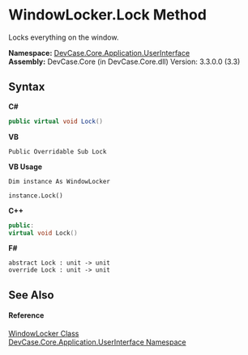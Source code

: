 # WindowLocker.Lock Method 
 

Locks everything on the window.

**Namespace:**&nbsp;<a href="N_DevCase_Core_Application_UserInterface">DevCase.Core.Application.UserInterface</a><br />**Assembly:**&nbsp;DevCase.Core (in DevCase.Core.dll) Version: 3.3.0.0 (3.3)

## Syntax

**C#**<br />
``` C#
public virtual void Lock()
```

**VB**<br />
``` VB
Public Overridable Sub Lock
```

**VB Usage**<br />
``` VB Usage
Dim instance As WindowLocker

instance.Lock()
```

**C++**<br />
``` C++
public:
virtual void Lock()
```

**F#**<br />
``` F#
abstract Lock : unit -> unit 
override Lock : unit -> unit 
```


## See Also


#### Reference
<a href="T_DevCase_Core_Application_UserInterface_WindowLocker">WindowLocker Class</a><br /><a href="N_DevCase_Core_Application_UserInterface">DevCase.Core.Application.UserInterface Namespace</a><br />